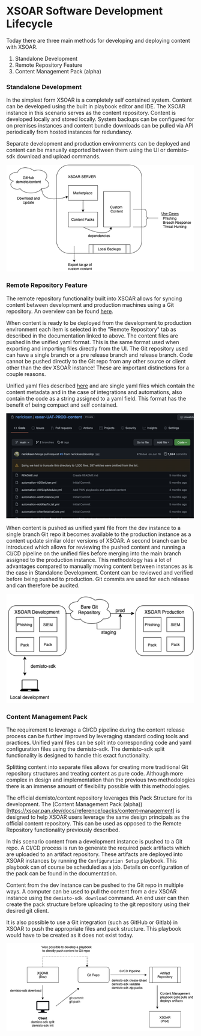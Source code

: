 # XSOAR Software Development Lifecycle

Today there are three main methods for developing and deploying content with XSOAR.

1. Standalone Development
2. Remote Repository Feature
3. Content Management Pack (alpha)

### Standalone Development
In the simplest form XSOAR is a completely self contained system.
Content can be developed using the built in playbook editor and IDE.
The XSOAR instance in this scenario serves as the content repository.
Content is developed locally and stored locally.
System backups can be configured for on premises instances and content bundle downloads can be pulled via API periodically from hosted instances for redundancy.

Separate development and production environments can be deployed and content can be manually exported between them using the UI or demisto-sdk download and upload commands.

<img src="imgs/standalone.png" width="500px" />

### Remote Repository Feature
The remote repository functionality built into XSOAR allows for syncing content between development and production machines using a Git repository.
An overview can be found [here](https://docs.paloaltonetworks.com/cortex/cortex-xsoar/6-2/cortex-xsoar-multi-tenant-guide/remote-repositories-for-multi-tenant-deployments/remote-repositories-overview).

When content is ready to be deployed from the development to production environment each item is selected in the "Remote Repository" tab as described in the documentation linked to above.
The content files are pushed in the unified yaml format.
This is the same format used when exporting and importing files directly from the UI.
The Git repository used can have a single branch or a pre release branch and release branch.
Code cannot be pushed directly to the Git repo from any other source or client other than the dev XSOAR instance!
These are important distinctions for a couple reasons.

Unified yaml files described [here](https://xsoar.pan.dev/docs/integrations/package-dir) and are single yaml files which contain the content metadata and in the case of integrations and automations, also contain the code as a string assigned to a yaml field.
This format has the benefit of being compact and self contained.

<img src="imgs/github-example-repo.png" width="500px" />

When content is pushed as unified yaml file from the dev instance to a single branch Git repo it becomes available to the production instance as a content update similar older versions of XSOAR.
A second branch can be introduced which allows for reviewing the pushed content and running a CI/CD pipeline on the unified files before merging into the main branch assigned to the production instance.
This methodology has a lot of advantages compared to manually moving content between instances as is the case in Standalone Development.
Content can be reviewed and verified before being pushed to production.
Git commits are used for each release and can therefore be audited.

<img src="imgs/remote-repo-only.png" width="500px" />

### Content Management Pack
The requirement to leverage a CI/CD pipeline during the content release process can be further improved by leveraging standard coding tools and practices.
Unified yaml files can be split into corresponding code and yaml configuration files using the demisto-sdk.
The demisto-sdk split functionality is designed to handle this exact functionality.

Splitting content into separate files allows for creating more traditional Git repository structures and treating content as pure code.
Although more complex in design and implementation than the previous two methodologies there is an immense amount of flexibility possible with this methodologies.

The official demisto/content repository leverages this Pack Structure for its development.
The (Content Management Pack (alpha))[https://xsoar.pan.dev/docs/reference/packs/content-management] is designed to help XSOAR users leverage the same design principals as the official content repository.
This can be used as opposed to the Remote Repository functionality previously described.

In this scenario content from a development instance is pushed to a Git repo.
A CI/CD process is run to generate the required pack artifacts which are uploaded to an artifact repository.
These artifacts are deployed into XSOAR instances by running the `Configuration Setup` playbook.
This playbook can of course be scheduled as a job.
Details on configuration of the pack can be found in the documentation.

Content from the dev instance can be pushed to the Git repo in multiple ways.
A computer can be used to pull the content from a dev XSOAR instance using the `demisto-sdk download` command.
An end user can then create the pack structure before uploading to the git repository using their desired git client.

It is also possible to use a Git integration (such as GitHub or Gitlab) in XSOAR to push the appropriate files and pack structure.
This playbook would have to be created as it does not exist today.

<img src="imgs/Content-Management-Pack-Workflow.png" width="500px" />









